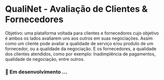 # QualiNet - Avaliação de Clientes & Fornecedores

Objetivo: uma plataforma voltada para clientes e fornecedores cujo objetivo é ambos os lados avaliarem uns aos outros em suas negociações. Assim como um cliente pode avaliar a qualidade de serviço e/ou produto de um fornecedor, ou a qualidade da negociação. E os fornecedores, a qualidade dos clientes atendidos, como por exemplo: Inadimplência de pagamentos, qualidade de negociação, entre outros.

### 🥸 Em desenvolvimento ...
